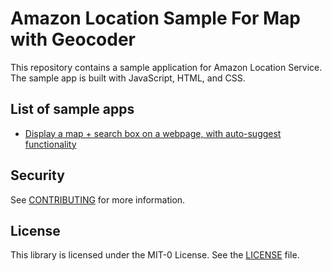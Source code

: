 # Amazon Location Sample For Map with Geocoder

This repository contains a sample application for Amazon Location Service. The sample app is built with JavaScript, HTML, and CSS.

## List of sample apps

- [Display a map + search box on a webpage, with auto-suggest functionality](map-with-geocoder)

## Security

See [CONTRIBUTING](CONTRIBUTING.md#security-issue-notifications) for more information.

## License

This library is licensed under the MIT-0 License. See the [LICENSE](LICENSE) file.
